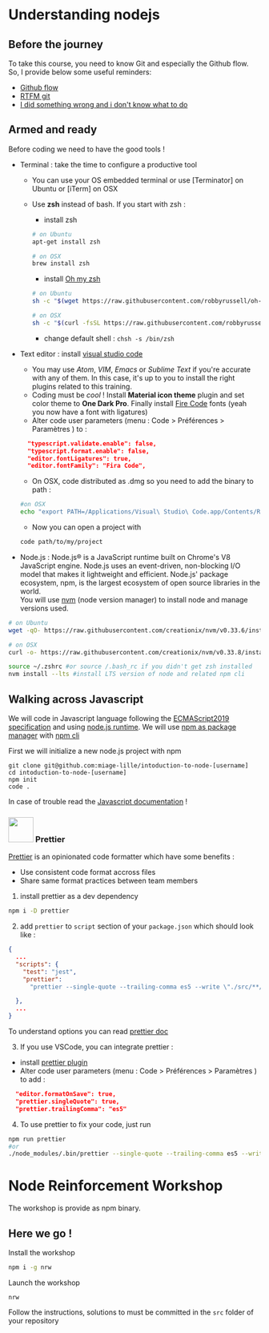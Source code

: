 # Understanding nodejs

## Before the journey

To take this course, you need to know Git and especially the Github flow. So, I
provide below some useful reminders:

- [Github flow](https://guides.github.com/introduction/flow/)
- [RTFM git](https://git-scm.com/docs)
- [I did something wrong and i don't know what to do](http://ohshitgit.com/)

## Armed and ready

Before coding we need to have the good tools !

- Terminal : take the time to configure a productive tool

  - You can use your OS embedded terminal or use [Terminator] on Ubuntu or [iTerm] on OSX
  - Use **zsh** instead of bash. If you start with zsh :

    - install zsh

    ```zsh
    # on Ubuntu
    apt-get install zsh

    # on OSX
    brew install zsh
    ```

    - install [Oh my zsh ](https://github.com/robbyrussell/oh-my-zsh)

    ```zsh
    # on Ubuntu
    sh -c "$(wget https://raw.githubusercontent.com/robbyrussell/oh-my-zsh/master/tools/install.sh -O -)"

    # on OSX
    sh -c "$(curl -fsSL https://raw.githubusercontent.com/robbyrussell/oh-my-zsh/master/tools/install.sh)"
    ```

    - change default shell : `chsh -s /bin/zsh`

- Text editor : install [visual studio code](https://code.visualstudio.com/Download)

  - You may use _Atom_, _VIM_, _Emacs_ or _Sublime Text_ if you're accurate with
    any of them. In this case, it's up to you to install the right plugins
    related to this training.
  - Coding must be _cool_ ! Install **Material icon theme** plugin and set color
    theme to **One Dark Pro**. Finally install [Fire Code](https://github.com/tonsky/FiraCode) fonts (yeah you now have a
    font with ligatures)
  - Alter code user parameters (menu : Code > Préférences > Paramètres ) to :

  ```json
    "typescript.validate.enable": false,
    "typescript.format.enable": false,
    "editor.fontLigatures": true,
    "editor.fontFamily": "Fira Code",
  ```

  - On OSX, code distributed as .dmg so you need to add the binary to path :

  ```zsh
  #on OSX
  echo "export PATH=/Applications/Visual\ Studio\ Code.app/Contents/Resources/app/bin:\$PATH" >> ~/.zshrc
  ```

  - Now you can open a project with

  ```zsh
  code path/to/my/project
  ```

* Node.js : Node.js® is a JavaScript runtime built on Chrome's V8 JavaScript
  engine. Node.js uses an event-driven, non-blocking I/O model that makes it
  lightweight and efficient. Node.js' package ecosystem, npm, is the largest
  ecosystem of open source libraries in the world.<br/> You will use
  [nvm](https://github.com/creationix/nvm) (node version manager) to install
  node and manage versions used.

```zsh
# on Ubuntu
wget -qO- https://raw.githubusercontent.com/creationix/nvm/v0.33.6/install.sh | bash

# on OSX
curl -o- https://raw.githubusercontent.com/creationix/nvm/v0.33.8/install.sh | bash

source ~/.zshrc #or source /.bash_rc if you didn't get zsh installed
nvm install --lts #install LTS version of node and related npm cli
```

## Walking across Javascript

We will code in Javascript language following the
[ECMAScript2019 specification](https://tc39.github.io/ecma262/) and using
[node.js runtime](https://nodejs.org/en/docs/). We will use
[npm as package manager](https://www.npmjs.com/) with
[npm cli](https://docs.npmjs.com/cli/npm)

First we will initialize a new node.js project with npm

```
git clone git@github.com:miage-lille/intoduction-to-node-[username]
cd intoduction-to-node-[username]
npm init
code .
```

In case of trouble read the
[Javascript documentation](https://developer.mozilla.org/en-US/docs/Web/JavaScript)
!

### <img src="./assets/prettier.png" width=50 /> Prettier

[Prettier](https://prettier.io/) is an opinionated code formatter which have some benefits :

- Use consistent code format accross files
- Share same format practices between team members

1. install prettier as a dev dependency

```zsh
npm i -D prettier
```

2. add `prettier` to `script` section of your `package.json` which should look like :

```json
{
  ...
  "scripts": {
    "test": "jest",
    "prettier":
      "prettier --single-quote --trailing-comma es5 --write \"./src/**/*.js\" "

  },
  ...
}
```

To understand options you can read [prettier doc](https://prettier.io/docs/en/options.html)

3. If you use VSCode, you can integrate prettier :

- install [prettier plugin ](https://marketplace.visualstudio.com/items?itemName=esbenp.prettier-vscode)
- Alter code user parameters (menu : Code > Préférences > Paramètres ) to add :

```json
  "editor.formatOnSave": true,
  "prettier.singleQuote": true,
  "prettier.trailingComma": "es5"
```

4. To use prettier to fix your code, just run

```zsh
npm run prettier
#or
./node_modules/.bin/prettier --single-quote --trailing-comma es5 --write "./src/**/*.js"
```

# Node Reinforcement Workshop

The workshop is provide as npm binary.

## Here we go !

Install the workshop

```sh
npm i -g nrw
```

Launch the workshop

```
nrw
```

Follow the instructions, solutions to must be committed in the `src` folder of your repository
